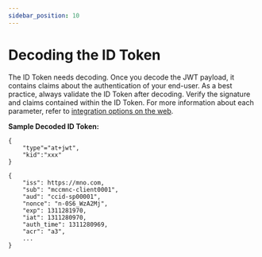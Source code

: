 ```yaml
---
sidebar_position: 10
---
```


# Decoding the ID Token

The ID Token needs decoding. Once you decode the JWT payload, it contains claims about the authentication of your end-user. As a best practice, always validate the ID Token after decoding. Verify the signature and claims contained within the ID Token. For more information about each parameter, refer to [integration options on the web](doc:web-integration-options).

**Sample Decoded ID Token:**

```
{   
    "type"="at+jwt",  
    "kid":"xxx"
}

{
    "iss": https://mno.com,
    "sub": "mccmnc-client0001",  
    "aud": "ccid-sp00001",
    "nonce": "n-0S6_WzA2Mj",
    "exp": 1311281970,
    "iat": 1311280970,
    "auth_time": 1311280969,
    "acr": "a3",
    ...
}
```
